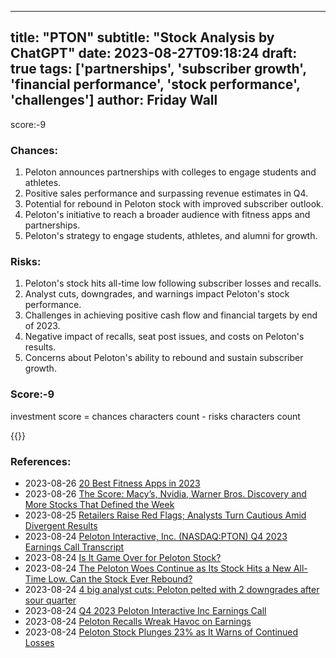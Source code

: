 
---
title: "PTON"
subtitle: "Stock Analysis by ChatGPT"
date: 2023-08-27T09:18:24
draft: true
tags: ['partnerships', 'subscriber growth', 'financial performance', 'stock performance', 'challenges']
author: Friday Wall
---

score:-9
### Chances:
1. Peloton announces partnerships with colleges to engage students and athletes.
2. Positive sales performance and surpassing revenue estimates in Q4.
3. Potential for rebound in Peloton stock with improved subscriber outlook.
4. Peloton's initiative to reach a broader audience with fitness apps and partnerships.
5. Peloton's strategy to engage students, athletes, and alumni for growth.
### Risks:
1. Peloton's stock hits all-time low following subscriber losses and recalls.
2. Analyst cuts, downgrades, and warnings impact Peloton's stock performance.
3. Challenges in achieving positive cash flow and financial targets by end of 2023.
4. Negative impact of recalls, seat post issues, and costs on Peloton's results.
5. Concerns about Peloton's ability to rebound and sustain subscriber growth.
### Score:-9
investment score = chances characters count - risks characters count

{{<tradingview symbol="NASDAQ:PTON">}}
### References:
- 2023-08-26 [20 Best Fitness Apps in 2023](https://finance.yahoo.com/news/20-best-fitness-apps-2023-125045658.html?.tsrc=rss)
- 2023-08-26 [The Score: Macy’s, Nvidia, Warner Bros. Discovery and More Stocks That Defined the Week](https://finance.yahoo.com/m/791e4b6b-d533-31c5-a95b-c92a8b0c245e/the-score%3A-macy%E2%80%99s%2C-nvidia%2C.html?.tsrc=rss)
- 2023-08-25 [Retailers Raise Red Flags; Analysts Turn Cautious Amid Divergent Results](https://finance.yahoo.com/m/2568cc90-9bbe-39fa-b601-43eed9f9d7dc/retailers-raise-red-flags%3B.html?.tsrc=rss)
- 2023-08-24 [Peloton Interactive, Inc. (NASDAQ:PTON) Q4 2023 Earnings Call Transcript](https://finance.yahoo.com/news/peloton-interactive-inc-nasdaq-pton-132535012.html?.tsrc=rss)
- 2023-08-24 [Is It Game Over for Peloton Stock?](https://finance.yahoo.com/m/d071f288-624c-3d9a-b2c2-0b21dcef542b/is-it-game-over-for-peloton.html?.tsrc=rss)
- 2023-08-24 [The Peloton Woes Continue as Its Stock Hits a New All-Time Low. Can the Stock Ever Rebound?](https://finance.yahoo.com/m/823c4a15-c21f-3aeb-8566-7e2dfe90a293/the-peloton-woes-continue-as.html?.tsrc=rss)
- 2023-08-24 [4 big analyst cuts: Peloton pelted with 2 downgrades after sour quarter](https://finance.yahoo.com/news/4-big-analyst-cuts-peloton-063819051.html?.tsrc=rss)
- 2023-08-24 [Q4 2023 Peloton Interactive Inc Earnings Call](https://finance.yahoo.com/news/q4-2023-peloton-interactive-inc-023109625.html?.tsrc=rss)
- 2023-08-24 [Peloton Recalls Wreak Havoc on Earnings](https://finance.yahoo.com/m/eb4f7ecc-4221-3f34-bb26-7121f52da69c/peloton-recalls-wreak-havoc.html?.tsrc=rss)
- 2023-08-24 [Peloton Stock Plunges 23% as It Warns of Continued Losses](https://finance.yahoo.com/m/881688a3-52c8-3aab-834d-3408e00319bb/peloton-stock-plunges-23%25-as.html?.tsrc=rss)


                